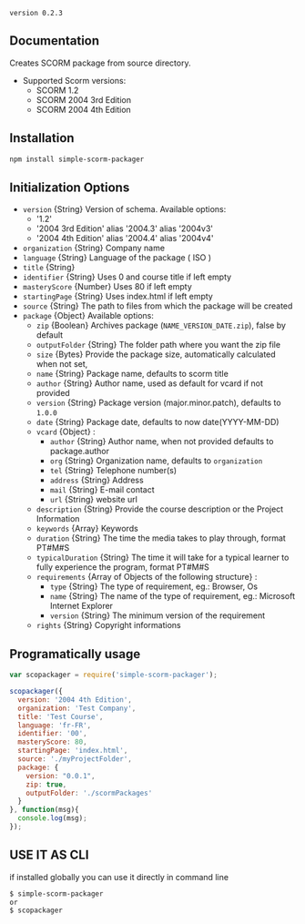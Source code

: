 `version 0.2.3`

## Documentation

Creates SCORM package from source directory.

* Supported Scorm versions:
    * SCORM 1.2
    * SCORM 2004 3rd Edition
    * SCORM 2004 4th Edition

## Installation

```bash
npm install simple-scorm-packager
```

## Initialization Options

* `version` {String} Version of schema. Available options:
    * '1.2'
    * '2004 3rd Edition' alias '2004.3' alias '2004v3'
    * '2004 4th Edition' alias '2004.4' alias '2004v4'
* `organization` {String} Company name
* `language` {String} Language of the package ( ISO )
* `title` {String}
* `identifier` {String} Uses 0 and course title if left empty
* `masteryScore` {Number} Uses 80 if left empty
* `startingPage` {String} Uses index.html if left empty
* `source` {String} The path to files from which the package will be created
* `package` {Object} Available options:
    * `zip` {Boolean} Archives package (`NAME_VERSION_DATE.zip`), false by default
    * `outputFolder` {String} The folder path where you want the zip file
    * `size` {Bytes} Provide the package size, automatically calculated when not set,
    * `name` {String} Package name, defaults to scorm title
    * `author` {String} Author name, used as default for vcard if not provided
    * `version` {String} Package version (major.minor.patch), defaults to `1.0.0`
    * `date` {String} Package date, defaults to now date(YYYY-MM-DD)
    * `vcard` {Object} :
      * `author` {String} Author name, when not provided defaults to package.author
      * `org` {String} Organization name, defaults to `organization`
      * `tel` {String} Telephone number(s)
      * `address` {String} Address
      * `mail` {String} E-mail contact
      * `url` {String} website url
    * `description` {String} Provide the course description or the Project Information
    * `keywords` {Array} Keywords
    * `duration` {String} The time the media takes to play through, format PT#M#S
    * `typicalDuration` {String} The time it will take for a typical learner to fully experience the program, format PT#M#S
    * `requirements` {Array of Objects of the following structure} : 
      * `type` {String} The type of requirement, eg.: Browser, Os
      * `name` {String} The name of the type of requirement, eg.: Microsoft Internet Explorer
      * `version` {String} The minimum version of the requirement
    * `rights` {String} Copyright informations


## Programatically usage

```javascript
var scopackager = require('simple-scorm-packager');

scopackager({
  version: '2004 4th Edition',
  organization: 'Test Company',
  title: 'Test Course',
  language: 'fr-FR',
  identifier: '00',
  masteryScore: 80,
  startingPage: 'index.html',
  source: './myProjectFolder',
  package: {
    version: "0.0.1",
    zip: true,
    outputFolder: './scormPackages'
  }
}, function(msg){
  console.log(msg);
});
```

## USE IT AS CLI
if installed globally you can use it directly in command line

```bash
$ simple-scorm-packager
or
$ scopackager
```
